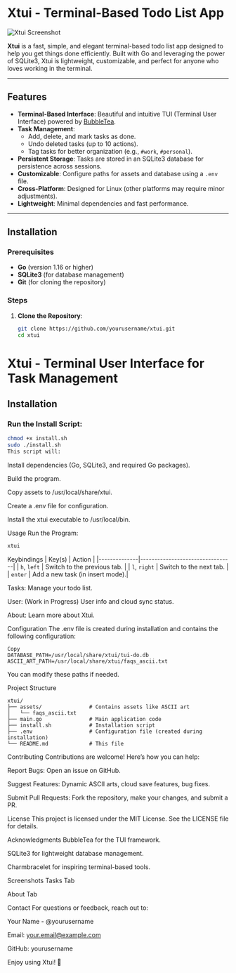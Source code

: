 # Xtui - Terminal-Based Todo List App

![Xtui Screenshot](assets/xtui_screenshot.png) <!-- Add a screenshot if available -->

**Xtui** is a fast, simple, and elegant terminal-based todo list app designed to help you get things done efficiently. Built with Go and leveraging the power of SQLite3, Xtui is lightweight, customizable, and perfect for anyone who loves working in the terminal.

---

## Features

- **Terminal-Based Interface**: Beautiful and intuitive TUI (Terminal User Interface) powered by [BubbleTea](https://github.com/charmbracelet/bubbletea).
- **Task Management**:
  - Add, delete, and mark tasks as done.
  - Undo deleted tasks (up to 10 actions).
  - Tag tasks for better organization (e.g., `#work`, `#personal`).
- **Persistent Storage**: Tasks are stored in an SQLite3 database for persistence across sessions.
- **Customizable**: Configure paths for assets and database using a `.env` file.
- **Cross-Platform**: Designed for Linux (other platforms may require minor adjustments).
- **Lightweight**: Minimal dependencies and fast performance.

---

## Installation

### Prerequisites

- **Go** (version 1.16 or higher)
- **SQLite3** (for database management)
- **Git** (for cloning the repository)

### Steps

1. **Clone the Repository**:
   ```bash
   git clone https://github.com/yourusername/xtui.git
   cd xtui
# Xtui - Terminal User Interface for Task Management

## Installation

### Run the Install Script:

```bash
chmod +x install.sh
sudo ./install.sh
This script will:
```
Install dependencies (Go, SQLite3, and required Go packages).

Build the program.

Copy assets to /usr/local/share/xtui.

Create a .env file for configuration.

Install the xtui executable to /usr/local/bin.

Usage
Run the Program:
```bash
xtui
```
Keybindings
| Key(s)       | Action                          |
|--------------|---------------------------------|
| `h`, `left`  | Switch to the previous tab.     |
| `l`, `right` | Switch to the next tab.         |
| `enter`      | Add a new task (in insert mode).|

Tasks: Manage your todo list.

User: (Work in Progress) User info and cloud sync status.

About: Learn more about Xtui.

Configuration
The .env file is created during installation and contains the following configuration:

```env
Copy
DATABASE_PATH=/usr/local/share/xtui/tui-do.db
ASCII_ART_PATH=/usr/local/share/xtui/faqs_ascii.txt
```
You can modify these paths if needed.

Project Structure
```
xtui/
├── assets/               # Contains assets like ASCII art
│   └── faqs_ascii.txt
├── main.go               # Main application code
├── install.sh            # Installation script
├── .env                  # Configuration file (created during installation)
└── README.md             # This file
```
Contributing
Contributions are welcome! Here’s how you can help:

Report Bugs: Open an issue on GitHub.

Suggest Features: Dynamic ASCII arts, cloud save features, bug fixes.

Submit Pull Requests: Fork the repository, make your changes, and submit a PR.

License
This project is licensed under the MIT License. See the LICENSE file for details.

Acknowledgments
BubbleTea for the TUI framework.

SQLite3 for lightweight database management.

Charmbracelet for inspiring terminal-based tools.

Screenshots
Tasks Tab

About Tab

Contact
For questions or feedback, reach out to:

Your Name - @yourusername

Email: your.email@example.com

GitHub: yourusername

Enjoy using Xtui! 🚀
